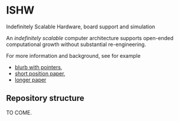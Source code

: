 ISHW 
====

Indefinitely Scalable Hardware, board support and simulation

An *indefinitely scalable* computer architecture supports open-ended
computational growth without substantial re-engineering.  

For more information and background, see for example 
 * [blurb with pointers](http://www.cs.unm.edu/~ackley/#rh-is), 
 * [short position paper](http://www.cs.unm.edu/~ackley/papers/hotos-11.pdf), 
 * [longer paper](http://comjnl.oxfordjournals.org/content/early/2012/11/05/comjnl.bxs129)

Repository structure
--------------------

TO COME.
